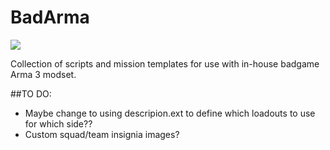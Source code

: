 # BadArma

![](http://i.imgur.com/w8qf8sB.jpg)

Collection of scripts and mission templates for use with in-house badgame Arma 3 modset.

##TO DO:
* Maybe change to using descripion.ext to define which loadouts to use for which side??  
* Custom squad/team insignia images?  
